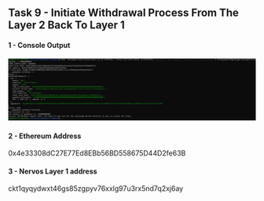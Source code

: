 ## Task 9 -  Initiate Withdrawal Process From The Layer 2 Back To Layer 1


#### 1 - Console Output
![console_output](/Nervos_hackathon/Task_9/1-ConsoleOutput.png)

#### 2 - Ethereum Address
0x4e33308dC27E77Ed8EBb56BD558675D44D2fe63B

#### 3 - Nervos Layer 1 address
ckt1qyqydwxt46gs85zgpyv76xxlg97u3rx5nd7q2xj6ay